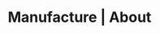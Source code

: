 ---
title: "Manufacture | About"
description: "manufacture n. in French, represents the place of manufacturing quality products where the know-how of the workforce is essential"
image: "images/about.png"
draft: false

############################# Definition ############################
definition:
  enable: true

  content: "**manufacture n.** in French, represents the place of manufacturing quality products where the know-how of the workforce is essential"


############################# Inspiration ############################
inspiration:
  enable: true
  title: "_An inspiring model"

  description: "The manufactory represents the place where a product is built in its entirety by different dedicated trades, who seek above all the **product quality** as well as its **durability over time**."
  details:
    - item: "Quality, know-how, workmanship and durability are the basis of the efficiency of a manufactory and of its reputation."
    - item: "It knows how to produce in large quantities, without ever deteriorating the quality."

  comparison:
    label: "It is located halfway between the craft workshop and the factory."
    others:
      - image: "images/about/comparison-workshop.png"
        description: "The craftsman has know-how and expertise, his workforce is essential. It designs and develops quality and durable products but in small quantities due to its small size."
      - image: "images/about/comparison-factory.png"
        description: "The factory's objective is to manufacture large-scale products that promote productivity often to the detriment of quality and where humans play the role of operator on automated lines."


############################# Operation ############################
operation:
  enable: true

  insights:
    - title: "**People at the center of the production process**"
      description:
        - item: "Joining a manufactory means joining an organization dedicated to the manufacture of products by humans where **its place remains central**."
          details:
            - item: "Unlike the factory, machines are at the service of man"
            - item: "Just like craftsmanship, the product must be functional and durable, of guaranteed quality"
    - title: "**Transmission at the heart of learning**"
      description:
        - item: "To achieve overall control of the production chain, each professional body will improve itself by learning from its peers, according to the principle of **active pedagogy**."
        - item: "It is thanks to a **strong and continuous collaboration** that the transmission of knowledge is ensured:"
          details:
            - item: "Learning is achieve **\"by doing\"**"
            - item: "The framework is **structured**"
            - item: "Production remains **fluid and efficient**"


############################# Testimonial ############################
testimonial:
  enable: true

  content: "Manufacture was born from the conviction that it is also possible to reconcile **craftsmanship and industrialization** in the IT world & promote **active pedagogy** within teams to bring out **organizations with capacity to develop and deliver quality products on a sustainable basis** in a virtuous circle of continuous improvement."


############################# Purpose ############################
purpose:
  enable: true
  title: "_Who are we ?"

  description:
    - item: "We are a **team of experienced technical coaches** with strong experience in the IT world."
    - item: "We support businesses **in their transformation** in order to make them **efficient organizations**."

############################# Mission ############################
mission:
  enable: true

  title: "**Our mission**"
  description:
    - item: "**Support** your teams **in immersion** to build skills in their culture and development practices to **give them back control over the products they develop and passion for their profession**."
    - item: "In this **bottom-up approach**, we are therefore looking for **systemic impacts**."

  ambition:
    title: "**Our ambitions**"
    steps:
      - description: "**Ensure the transmission** of our culture and know-how in order to meet the challenges of business efficiency"
      - description: "**Enhance IT professions** because software development is above all a complex engineering subject"
      - description: "**Shape learning organizations** based on communities of practice"

############################# Values ############################
values:
  enable: true
  title: "_Our values"

  description:
    - item: "Because they constitute the **pillars of our vision**, our values structure the framework and the direction of Manufacture."
    - item: "They are **our engine** to improve ourselves, and we are proud to embody them on a daily basis."
    - item: "It is important to us to share with you here what drives us and why we believe in them."

  details:
    - label: "**Leadership**"
      description: "Use our technical expertise to **transmit our knowledge**. Achieving to create useful value."
    - label: "**Open-mindedness**"
      description: "Rely on the **diversity** of each person to go further in culture and practices."
    - label: "**Intelligence**"
      description: "Aim for **technical excellence** while constantly renewing itself because software development is a complex engineering subject."
    - label: "**Courage**"
      description: "Mobilize our **resources** to restore team confidence: help them progress so that they can deliver more value."
    - label: "**Pragmatism**"
      description: "Aspire **efficiency** without reinventing the wheel. Keep it simple and concrete in the service of learning."
    - label: "**Confidence**"
      description: "Be convinced that the code will always retain a **preponderant place** in the creation of value for companies and that it is essential to have full control over it."

  button:
    enable: true
    label: "Let's discuss it"
    link: "contact"
---